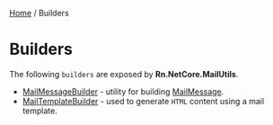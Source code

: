 [Home](/README.md) / Builders

# Builders
The following `builders` are exposed by **Rn.NetCore.MailUtils**.

- [MailMessageBuilder](/docs/builders/MailMessageBuilder.md) - utility for building [MailMessage](https://docs.microsoft.com/en-us/dotnet/api/system.net.mail.mailmessage?view=net-6.0).
- [MailTemplateBuilder](/docs/builders/MailTemplateBuilder.md) - used to generate `HTML` content using a mail template.
